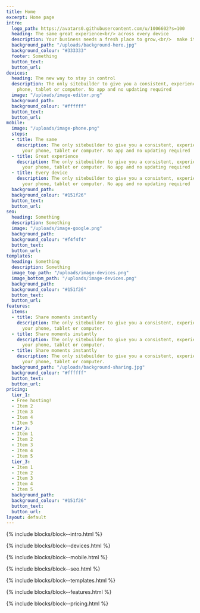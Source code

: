 ```yaml
---
title: Home
excerpt: Home page
intro:
  logo_path: https://avatars0.githubusercontent.com/u/1006602?s=100
  heading: The same great experience<br/> across every device
  description: Your business needs a fresh place to grow,<br/>  make it happen today.
  background_path: "/uploads/background-hero.jpg"
  background_colour: "#333333"
  footer: Something
  button_text: 
  button_url: 
devices:
  heading: The new way to stay in control
  description: The only sitebuilder to give you a consistent, experience across your
    phone, tablet or computer. No app and no updating required
  image: "/uploads/image-editor.png"
  background_path: 
  background_colour: "#ffffff"
  button_text: 
  button_url: 
mobile:
  image: "/uploads/image-phone.png"
  steps:
  - title: The same
    description: The only sitebuilder to give you a consistent, experience across
      your phone, tablet or computer. No app and no updating required
  - title: Great experience
    description: The only sitebuilder to give you a consistent, experience across
      your phone, tablet or computer. No app and no updating required
  - title: Every device
    description: The only sitebuilder to give you a consistent, experience across
      your phone, tablet or computer. No app and no updating required
  background_path: 
  background_colour: "#151f26"
  button_text: 
  button_url: 
seo:
  heading: Something
  description: Something
  image: "/uploads/image-google.png"
  background_path: 
  background_colour: "#f4f4f4"
  button_text: 
  button_url: 
templates:
  heading: Something
  description: Something
  image_top_path: "/uploads/image-devices.png"
  image_bottom_path: "/uploads/image-devices.png"
  background_path: 
  background_colour: "#151f26"
  button_text: 
  button_url: 
features:
  items:
  - title: Share moments instantly
    description: The only sitebuilder to give you a consistent, experience across
      your phone, tablet or computer.
  - title: Share moments instantly
    description: The only sitebuilder to give you a consistent, experience across
      your phone, tablet or computer.
  - title: Share moments instantly
    description: The only sitebuilder to give you a consistent, experience across
      your phone, tablet or computer.
  background_path: "/uploads/background-sharing.jpg"
  background_colour: "#ffffff"
  button_text: 
  button_url: 
pricing:
  tier_1:
  - Free hosting!
  - Item 2
  - Item 3
  - Item 4
  - Item 5
  tier_2:
  - Item 1
  - Item 2
  - Item 3
  - Item 4
  - Item 5
  tier_3:
  - Item 1
  - Item 2
  - Item 3
  - Item 4
  - Item 5
  background_path: 
  background_colour: "#151f26"
  button_text: 
  button_url: 
layout: default
---
```


{% include blocks/block--intro.html %}

{% include blocks/block--devices.html %}

{% include blocks/block--mobile.html %}

{% include blocks/block--seo.html %}

{% include blocks/block--templates.html %}

{% include blocks/block--features.html %}

{% include blocks/block--pricing.html %}
